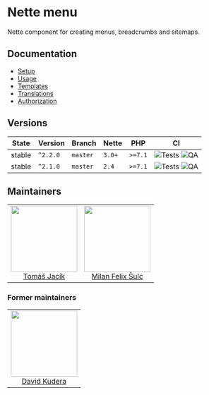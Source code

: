 # Nette menu

Nette component for creating menus, breadcrumbs and sitemaps.

## Documentation

- [Setup](.docs/README.md#setup)
- [Usage](.docs/README.md#usage)
- [Templates](.docs/README.md#templates)
- [Translations](.docs/README.md#translations)
- [Authorization](.docs/README.md#authorization)

## Versions

| State  | Version      | Branch   | Nette  | PHP     | CI |
|--------|--------------|----------|--------|---------|----|
| stable | `^2.2.0`     | `master` | `3.0+` | `>=7.1` | ![Tests](https://github.com/contributte/menu-control/workflows/Tests/badge.svg?branch=master) ![QA](https://github.com/contributte/menu-control/workflows/QA/badge.svg?branch=master) |
| stable | `^2.1.0`     | `master` | `2.4`  | `>=7.1` | ![Tests](https://github.com/contributte/menu-control/workflows/Tests/badge.svg?branch=2.4) ![QA](https://github.com/contributte/menu-control/workflows/QA/badge.svg?branch=2.4) |

## Maintainers

<table>
  <tbody>
    <tr>
      <td align="center">
        <a href="https://github.com/foxycode">
            <img width="150" height="150" src="https://avatars2.githubusercontent.com/u/1284781?s=460&v=4">
        </a>
        </br>
        <a href="https://github.com/foxycode">Tomáš Jacík</a>
      </td>
      <td align="center">
        <a href="https://github.com/f3l1x">
            <img width="150" height="150" src="https://avatars2.githubusercontent.com/u/538058?v=3&s=150">
        </a>
        </br>
        <a href="https://github.com/f3l1x">Milan Felix Šulc</a>
      </td>
    </tr>
  </tbody>
</table>

### Former maintainers

<table>
  <tbody>
    <tr>
      <td align="center">
        <a href="https://github.com/juniwalk">
            <img width="150" height="150" src="https://avatars1.githubusercontent.com/u/1174072?s=460&v=4">
        </a>
        </br>
        <a href="https://github.com/juniwalk">David Kudera</a>
      </td>
    </tr>
  </tbody>
</table>
